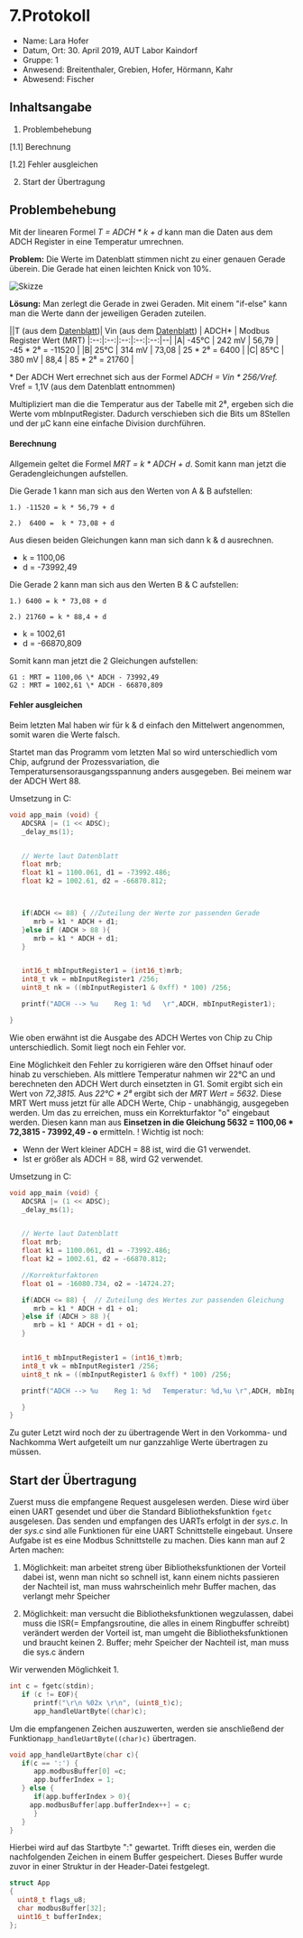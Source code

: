 
 # 7.Protokoll
 - Name: Lara Hofer
 - Datum, Ort: 30. April 2019, AUT Labor Kaindorf
 - Gruppe: 1
 - Anwesend: Breitenthaler, Grebien, Hofer, Hörmann, Kahr
 - Abwesend: Fischer
 
## Inhaltsangabe
1. Problembehebung

[1.1]  Berechnung

[1.2] Fehler ausgleichen

2. Start der Übertragung

## Problembehebung
Mit der linearen Formel *T = ADCH \* k + d* kann man die Daten aus dem ADCH Register in eine Temperatur umrechnen. 

**Problem:** Die Werte im Datenblatt stimmen nicht zu einer genauen Gerade überein. Die Gerade hat einen leichten Knick von 10%.

![Skizze](https://github.com/HTLMechatronics/m15-la1-sx/blob/hoflam15/data/Skizze.svg)

**Lösung:** Man zerlegt die Gerade in zwei Geraden. Mit einem "if-else" kann man die Werte dann der jeweiligen Geraden zuteilen. 

||T (aus dem [Datenblatt](https://www.sparkfun.com/datasheets/Components/SMD/ATMega328.pdf))| Vin (aus dem [Datenblatt](https://www.sparkfun.com/datasheets/Components/SMD/ATMega328.pdf)) | ADCH\* | Modbus Register Wert (MRT)
|:--:|:--:|:--:|:--:|:--:|--|
|A| -45°C | 242 mV | 56,79 | -45 \* 2⁸ = -11520 |
|B|  25°C | 314 mV | 73,08 |  25 \* 2⁸ =   6400 |
|C|  85°C | 380 mV | 88,4  |  85 \* 2⁸ =  21760 |


\* Der ADCH Wert errechnet sich aus der Formel A*DCH = Vin \* 256/Vref.*
Vref = 1,1V (aus dem Datenblatt entnommen)

Multipliziert man die die Temperatur aus der Tabelle mit 2⁸, ergeben sich die Werte vom mbInputRegister. Dadurch verschieben sich die Bits um 8Stellen und der µC kann eine einfache Division durchführen.

#### Berechnung

Allgemein geltet die Formel *MRT = k  \* ADCH + d*. Somit kann man jetzt die Geradengleichungen aufstellen.

Die Gerade 1 kann man sich aus den Werten von A & B aufstellen: 

    1.) -11520 = k * 56,79 + d
    
    2.)  6400 =  k * 73,08 + d

Aus diesen beiden Gleichungen kann man sich dann k & d ausrechnen. 
- k = 1100,06 
- d = -73992,49

Die Gerade 2 kann man sich aus den Werten B & C aufstellen:

    1.) 6400 = k * 73,08 + d
    
    2.) 21760 = k * 88,4 + d

- k = 1002,61
- d = -66870,809

Somit kann man jetzt die 2 Gleichungen aufstellen:

    G1 : MRT = 1100,06 \* ADCH - 73992,49
    G2 : MRT = 1002,61 \* ADCH - 66870,809

#### Fehler ausgleichen

Beim letzten Mal haben wir für k & d einfach den Mittelwert angenommen, somit waren die Werte falsch.

Startet man das Programm vom letzten Mal so wird unterschiedlich vom Chip, aufgrund der Prozessvariation, die Temperatursensorausgangsspannung anders ausgegeben. Bei meinem war der ADCH Wert 88. 

Umsetzung in C:
```C
void app_main (void) {
   ADCSRA |= (1 << ADSC);
   _delay_ms(1);


   // Werte laut Datenblatt
   float mrb;
   float k1 = 1100.061, d1 = -73992.486;
   float k2 = 1002.61, d2 = -66870.812;



   if(ADCH <= 88) { //Zuteilung der Werte zur passenden Gerade
      mrb = k1 * ADCH + d1;
   }else if (ADCH > 88 ){
      mrb = k1 * ADCH + d1;
   }


   int16_t mbInputRegister1 = (int16_t)mrb;
   int8_t vk = mbInputRegister1 /256;
   uint8_t nk = ((mbInputRegister1 & 0xff) * 100) /256;

   printf("ADCH --> %u    Reg 1: %d   \r",ADCH, mbInputRegister1);

}
```
Wie oben erwähnt ist die Ausgabe des ADCH Wertes von Chip zu Chip unterschiedlich. Somit liegt noch ein Fehler vor. 

Eine Möglichkeit den Fehler zu korrigieren wäre den Offset hinauf oder hinab zu verschieben.
Als mittlere Temperatur nahmen wir 22°C an und berechneten den ADCH Wert durch einsetzten in G1. Somit ergibt sich ein Wert von *72,3815.* Aus *22°C \* 2⁸* ergibt sich der *MRT Wert = 5632*.  Diese MRT Wert muss jetzt für alle ADCH Werte, Chip - unabhängig, ausgegeben werden. Um das zu erreichen, muss ein Korrekturfaktor "o" eingebaut werden. Diesen kann man aus **Einsetzen in die Gleichung 5632 =  1100,06 * 72,3815 - 73992,49 - o**  ermitteln.
! Wichtig ist noch: 
- Wenn der Wert kleiner ADCH = 88 ist, wird die G1 verwendet.
- Ist er größer als ADCH = 88, wird G2 verwendet.

Umsetzung in C:
```C
void app_main (void) {
   ADCSRA |= (1 << ADSC);
   _delay_ms(1);


   // Werte laut Datenblatt
   float mrb;
   float k1 = 1100.061, d1 = -73992.486;
   float k2 = 1002.61, d2 = -66870.812;

   //Korrekturfaktoren
   float o1 = -16080.734, o2 = -14724.27;

   if(ADCH <= 88) {  // Zuteilung des Wertes zur passenden Gleichung
      mrb = k1 * ADCH + d1 + o1;
   }else if (ADCH > 88 ){
      mrb = k1 * ADCH + d1 + o1;
   }


   int16_t mbInputRegister1 = (int16_t)mrb;
   int8_t vk = mbInputRegister1 /256;
   uint8_t nk = ((mbInputRegister1 & 0xff) * 100) /256;

   printf("ADCH --> %u    Reg 1: %d   Temperatur: %d,%u \r",ADCH, mbInputRegister1, vk, nk);

   }
}
```
Zu guter Letzt wird noch der zu übertragende Wert in den Vorkomma- und Nachkomma Wert aufgeteilt um nur ganzzahlige Werte übertragen zu müssen.

## Start der Übertragung
Zuerst muss die empfangene Request ausgelesen werden. Diese wird über einen UART gesendet und über die Standard Bibliotheksfunktion `fgetc` ausgelesen. Das senden und empfangen des UARTs erfolgt in der *sys.c*. In der *sys.c* sind alle Funktionen für eine UART Schnittstelle eingebaut. Unsere Aufgabe ist es eine Modbus Schnittstelle zu machen. 
Dies kann man auf 2 Arten machen:
1. Möglichkeit: 
man arbeitet streng über Bibliotheksfunktionen
der Vorteil dabei ist, wenn man  nicht so schnell ist, kann einem nichts passieren
der Nachteil ist, man muss wahrscheinlich mehr Buffer machen, das verlangt mehr Speicher

2. Möglichkeit:
man versucht die Bibliotheksfunktionen wegzulassen, dabei muss die ISR(= Empfangsroutine, die alles in einem Ringbuffer schreibt) verändert werden
der Vorteil ist, man umgeht die Bibliotheksfunktionen und braucht keinen 2. Buffer; mehr Speicher
der Nachteil ist, man muss die sys.c ändern

Wir verwenden Möglichkeit 1.

```C
int c = fgetc(stdin);
   if (c != EOF){
      printf("\r\n %02x \r\n", (uint8_t)c);
      app_handleUartByte((char)c);
```
Um die empfangenen Zeichen auszuwerten, werden sie anschließend der Funktion`app_handleUartByte((char)c)` übertragen.
``` C
void app_handleUartByte(char c){
   if(c == ':') {
      app.modbusBuffer[0] =c;
      app.bufferIndex = 1;
   } else {
      if(app.bufferIndex > 0){
	 app.modbusBuffer[app.bufferIndex++] = c;
      }
   }
}
```
Hierbei wird auf das Startbyte ":" gewartet. Trifft dieses ein, werden die nachfolgenden Zeichen in einem Buffer gespeichert. Dieses Buffer wurde zuvor in einer Struktur in der Header-Datei festgelegt.

```C
struct App
{
  uint8_t flags_u8;
  char modbusBuffer[32];
  uint16_t bufferIndex;
};
 ```



